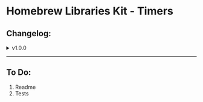 # Homebrew Libraries Kit - Timers

## Changelog:

<details>
<summary>v1.0.0</summary>

- First commit :)

</details>

***

## To Do:
1. Readme
2. Tests